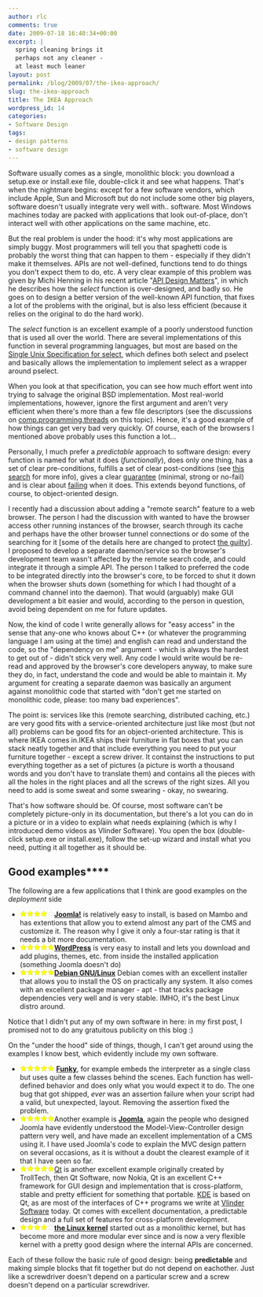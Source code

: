 ```yaml
---
author: rlc
comments: true
date: 2009-07-18 16:40:34+00:00
excerpt: |
  spring cleaning brings it
  perhaps not any cleaner -
  at least much leaner
layout: post
permalink: /blog/2009/07/the-ikea-approach/
slug: the-ikea-approach
title: The IKEA Approach
wordpress_id: 14
categories:
- Software Design
tags:
- design patterns
- software design
---
```


Software usually comes as a single, monolithic block: you download a setup.exe or install.exe file, double-click it and see what happens. That's when the nightmare begins: except for a few software vendors, which include Apple, Sun and Microsoft but do not include some other big players, software doesn't usually integrate very well with.. software. Most Windows machines today are packed with applications that look out-of-place, don't interact well with other applications on the same machine, etc.

But the real problem is under the hood: it's why most applications are simply buggy. Most programmers will tell you that spaghetti code is probably the worst thing that can happen to them - especially if they didn't make it themselves. APIs are not well-defined, functions tend to do things you don't expect them to do, etc. A very clear example of this problem was given by Michi Henning in his recent article "[API Design Matters](http://queue.acm.org/detail.cfm?id=1255422)", in which he describes how the _select_ function is over-designed, and badly so. He goes on to design a better version of the well-known API function, that fixes a lot of the problems with the original, but is also less efficient (because it relies on the original to do the hard work).

The _select_ function is an excellent example of a poorly understood function that is used all over the world. There are several implementations of this function in several programming languages, but most are based on the [Single Unix Specification for select](http://www.opengroup.org/onlinepubs/009695399/functions/select.html), which defines both select and pselect and basically allows the implementation to implement select as a wrapper around pselect.

When you look at that specification, you can see how much effort went into trying to salvage the original BSD implementation. Most real-world implementations, however, ignore the first argument and aren't very efficient when there's more than a few file descriptors (see the discussions on [comp.programming.threads](http://groups.google.com/group/comp.programming.threads/topics?hl=en&lnk) on this topic). Hence, it's a good example of how things can get very bad very quickly. Of course, each of the browsers I mentioned above probably uses this function a lot...

Personally, I much prefer a _predictable_ approach to software design: every function is named for what it does (_functionally_), does only one thing, has a set of clear pre-conditions, fulfills a set of clear post-conditions (see [this search](http://www.google.com/search?hl=en&q=design+by+contract) for more info), gives a clear [guarantee](http://www.boost.org/community/exception_safety.html) (minimal, strong or no-fail) and is clear about [failing](http://www.google.com/search?hl=en&q=fail+fast) when it does. This extends beyond functions, of course, to object-oriented design.

I recently had a discussion about adding a "remote search" feature to a web browser. The person I had the discussion with wanted to have the browser access other running instances of the browser, search through its cache and perhaps have the other browser tunnel connections or do some of the searching for it [some of the details here are changed to protect [the guilty](/assets/guilty.html)]. I proposed to develop a separate daemon/service so the browser's development team wasn't affected by the remote search code, and could integrate it through a simple API. The person I talked to preferred the code to be integrated directly into the browser's core, to be forced to shut it down when the browser shuts down (something for which I had thought of a command channel into the daemon). That would (arguably) make GUI development a bit easier and would, according to the person in question, avoid being dependent on me for future updates.

Now, the kind of code I write generally allows for "easy access" in the sense that any-one who knows about C++ (or whatever the programming language I am using at the time) and english can read and understand the code, so the "dependency on me" argument - which is always the hardest to get out of - didn't stick very well. Any code I would write would be re-read and approved by the browser's core developers anyway, to make sure they do, in fact, understand the code and would be able to maintain it. My argument for creating a separate daemon was basically an argument against monolithic code that started with "don't get me started on monolithic code, please: too many bad experiences".

The point is: services like this (remote searching, distributed caching, etc.) are very good fits with a service-oriented architecture just like most (but not all) problems can be good fits for an object-oriented architecture. This is where IKEA comes in.<!--more-->IKEA ships their furniture in flat boxes that you can stack neatly together and that include everything you need to put your furniture together - except a screw driver. It containst the instructions to put everything together as a set of pictures (a picture is worth a thousand words and you don't have to translate them) and contains all the pieces with all the holes in the right places and all the screws of the right sizes. All you need to add is some sweat and some swearing - okay, no swearing.

That's how software should be. Of course, most software can't be completely picture-only in its documentation, but there's a lot you can do in a picture or in a video to explain what needs explaining (which is why I introduced demo videos as Vlinder Software). You open the box (double-click setup.exe or install.exe), follow the set-up wizard and install what you need, putting it all together as it should be.


## Good examples****


The following are a few applications that I think are good examples on the _deployment_ side

- [![](/assets/fullstar.png)![](/assets/fullstar.png)![](/assets/fullstar.png)![](/assets/fullstar.png)![](/assets/emptystar.png)](http://www.joomla.org/)[**Joomla!**](http://www.joomla.org/)
    is relatively easy to install, is based on Mambo and has extentions that allow you to extend almost any part of the CMS and customize it. The reason why I give it only a four-star rating is that it needs a bit more documentation.
- ![](/assets/fullstar.png)![](/assets/fullstar.png)![](/assets/fullstar.png)![](/assets/fullstar.png)![](/assets/fullstar.png)[**WordPress**](http://www.wordpress.org/)
    is very easy to install and lets you download and add plugins, themes, etc. from inside the installed application (something Joomla doesn't do)
- ![](/assets/fullstar.png)![](/assets/fullstar.png)![](/assets/fullstar.png)![](/assets/fullstar.png)![](/assets/fullstar.png)**[Debian GNU/Linux](http://debian.org)**
    Debian comes with an excellent installer that allows you to install the OS on practically any system. It also comes with an excellent package manager - apt - that tracks package dependencies very well and is very stable. IMHO, it's the best Linux distro around.

Notice that I didn't put any of my own software in here: in my first post, I promised not to do any gratuitous publicity on this blog :)

On the "under the hood" side of things, though, I can't get around using the examples I know best, which evidently include my own software.

- ![](/assets/fullstar.png)![](/assets/fullstar.png)![](/assets/fullstar.png)![](/assets/fullstar.png)![](/assets/fullstar.png) [**Funky**](http://funky.vlinder.ca), for example
    embeds the interpreter as a single class but uses quite a few classes behind the scenes. Each function has well-defined behavior and does only what you would expect it to do. The one bug that got shipped, _ever_ was an assertion failure when your script had a valid, but unexpected, layout. Removing the assertion fixed the problem.
- ![](/assets/fullstar.png)![](/assets/fullstar.png)![](/assets/fullstar.png)![](/assets/fullstar.png)![](/assets/fullstar.png)Another example is [**Joomla**](http://joomla.org), again
    the people who designed Joomla have evidently understood the Model-View-Controller design pattern very well, and have made an excellent implementation of a CMS using it. I have used Joomla's code to explain the MVC design pattern on several occasions, as it is without a doubt the clearest example of it that I have seen so far.
- ![](/assets/fullstar.png)![](/assets/fullstar.png)![](/assets/fullstar.png)![](/assets/fullstar.png)![](/assets/fullstar.png)[Qt](https://web.archive.org/web/20170808091903/https://www.qt.io/developers/) is another excellent example
    originally created by TrollTech, then Qt Software, now Nokia, Qt is an excellent C++ framework for GUI design and implementation that is cross-platform, stable and pretty efficient for something that portable. [KDE](http://kde.org) is based on Qt, as are most of the interfaces of C++ programs we write at [Vlinder Software](http://vlinder.ca) today. Qt comes with excellent documentation, a predictable design and a full set of features for cross-platform development.
- ![](/assets/fullstar.png)![](/assets/fullstar.png)![](/assets/fullstar.png)![](/assets/fullstar.png)![](/assets/emptystar.png)**[the Linux kernel](http://kernel.org)**
    started out as a monolithic kernel, but has become more and more modular ever since and is now a very flexible kernel with a pretty good design where the internal APIs are concerned.

Each of these follow the basic rule of good design: being **predictable** and making simple blocks that fit together but do not depend on eachother. Just like a screwdriver doesn't depend on a particular screw and a screw doesn't depend on a particular screwdriver.
